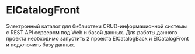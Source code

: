 # ElCatalogFront
Электронный каталог для библиотеки CRUD-информационной системы с REST API сервером под Web и базой данных.
Для работы данного проекта необходимо запустить 2 проекта ElCatalogBack и ElCatalogFront и подключить базу данных.
